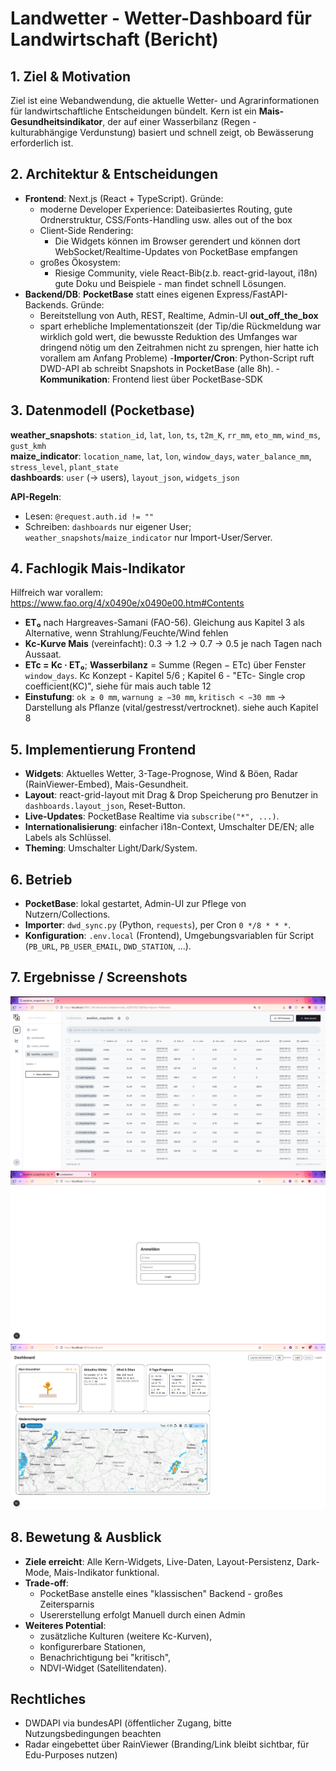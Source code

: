 # Landwetter - Wetter-Dashboard für Landwirtschaft (Bericht)

## 1. Ziel & Motivation
Ziel ist eine Webandwendung, die aktuelle Wetter- und Agrarinformationen für landwirtschaftliche
Entscheidungen bündelt. Kern ist ein **Mais-Gesundheitsindikator**, der auf einer Wasserbilanz
(Regen - kulturabhängige Verdunstung) basiert und schnell zeigt,
ob Bewässerung erforderlich ist.


## 2. Architektur & Entscheidungen

- **Frontend**: Next.js (React + TypeScript). Gründe: 
	- moderne Developer Experience: Dateibasiertes Routing, gute Ordnerstruktur,
	CSS/Fonts-Handling usw. alles out of the box
	- Client-Side Rendering:
	  - Die Widgets können im Browser gerendert und können dort WebSocket/Realtime-Updates von PocketBase empfangen
	- großes Ökosystem:
	  - Riesige Community, viele React-Bib(z.b. react-grid-layout, i18n) gute Doku und Beispiele - man findet schnell Lösungen.
- **Backend/DB**: **PocketBase** statt eines eigenen Express/FastAPI-Backends. Gründe:
  - Bereitstellung von Auth, REST, Realtime, Admin-UI **out_off_the_box**
  - spart erhebliche Implementationszeit (der Tip/die Rückmeldung war wirklich gold wert, die bewusste Reduktion des Umfanges war dringend nötig um den Zeitrahmen nicht zu sprengen, hier hatte ich vorallem am Anfang Probleme) 
  -**Importer/Cron**: Python-Script ruft DWD-API ab schreibt Snapshots in PocketBase (alle 8h).
  -**Kommunikation**: Frontend liest über PocketBase-SDK
  
## 3. Datenmodell (Pocketbase)
**weather_snapshots**: `station_id`, `lat`, `lon`, `ts`, `t2m_K`, `rr_mm`, `eto_mm`, `wind_ms`, `gust_kmh`  
**maize_indicator**: `location_name`, `lat`, `lon`, `window_days`, `water_balance_mm`, `stress_level`, `plant_state`  
**dashboards**: `user` (-> users), `layout_json`, `widgets_json`

**API-Regeln**:  
- Lesen: `@request.auth.id != ""`  
- Schreiben: `dashboards` nur eigener User; `weather_snapshots`/`maize_indicator` nur Import-User/Server.

## 4. Fachlogik Mais-Indikator
Hilfreich war vorallem: https://www.fao.org/4/x0490e/x0490e00.htm#Contents
- **ET₀** nach Hargreaves-Samani (FAO-56). Gleichung aus Kapitel 3 als Alternative,
wenn Strahlung/Feuchte/Wind fehlen
- **Kc-Kurve Mais** (vereinfacht): 0.3 -> 1.2 -> 0.7 -> 0.5 je nach Tagen nach Aussaat.
- **ETc = Kc · ET₀**; **Wasserbilanz** = Summe (Regen − ETc) über Fenster `window_days`. Kc Konzept - Kapitel 5/6 ; Kapitel 6 - "ETc- Single crop coefficient(KC)", siehe für mais auch table 12
- **Einstufung**: `ok ≥ 0 mm`, `warnung ≥ −30 mm`, `kritisch < −30 mm` -> Darstellung als Pflanze (vital/gestresst/vertrocknet). siehe auch Kapitel 8


## 5. Implementierung Frontend
- **Widgets**: Aktuelles Wetter, 3-Tage-Prognose, Wind & Böen, Radar (RainViewer-Embed), Mais-Gesundheit.
- **Layout**: react-grid-layout mit Drag & Drop Speicherung pro Benutzer in `dashboards.layout_json`, Reset-Button.
- **Live-Updates**: PocketBase Realtime via `subscribe("*", ...)`.
- **Internationalisierung**: einfacher i18n-Context, Umschalter DE/EN; alle Labels als Schlüssel.
- **Theming**: Umschalter Light/Dark/System.

## 6. Betrieb
- **PocketBase**: lokal gestartet, Admin-UI zur Pflege von Nutzern/Collections.
- **Importer**: `dwd_sync.py` (Python, `requests`), per Cron `0 */8 * * *`.
- **Konfiguration**: `.env.local` (Frontend), Umgebungsvariablen für Script (`PB_URL`, `PB_USER_EMAIL`, `DWD_STATION`, …).

## 7. Ergebnisse / Screenshots
![AdminUI](./Admin_UI_Collections.png)
![Login](./Login.png)
![Dashboard](./Dashboard_Screenshot.png)
## 8. Bewetung & Ausblick
- **Ziele erreicht**: Alle Kern-Widgets, Live-Daten, Layout-Persistenz, Dark-Mode,
Mais-Indikator funktional.
- **Trade-off**: 
  - PocketBase anstelle eines "klassischen" Backend - großes Zeitersparnis
  - Usererstellung erfolgt Manuell durch einen Admin
- **Weiteres Potential**:
  - zusätzliche Kulturen (weitere Kc-Kurven),
  - konfigurerbare Stationen,
  - Benachrichtigung bei "kritisch",
  - NDVI-Widget (Satellitendaten).
  
## Rechtliches
- DWDAPI via bundesAPI (öffentlicher Zugang, bitte Nutzungsbedingungen beachten
- Radar eingebettet über RainViewer (Branding/Link bleibt sichtbar, für Edu-Purposes nutzen)


